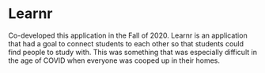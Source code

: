 # Learnr



Co-developed this application in the Fall of 2020. Learnr is an application that had a goal to connect students to each other so that students could find people to study with. This was something that was especially difficult in the age of COVID when everyone was cooped up in their homes.



<!-- https://i.ibb.co/VYP037g/Simulator-Screen-Shot-i-Phone-12-Pro-Max-2020-12-05-at-17-44-07.png -->
